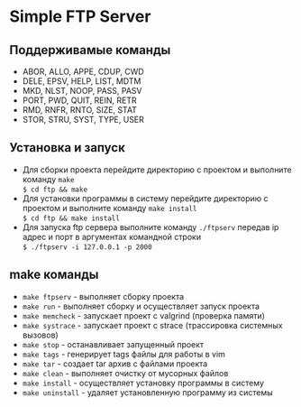 # Simple FTP Server

## Поддерживамые команды

* ABOR, ALLO, APPE, CDUP, CWD
* DELE, EPSV, HELP, LIST, MDTM
* MKD,  NLST, NOOP, PASS, PASV
* PORT, PWD,  QUIT, REIN, RETR
* RMD,  RNFR, RNTO, SIZE, STAT
* STOR, STRU, SYST, TYPE, USER

## Установка и запуск

* Для сборки проекта перейдите директорию с проектом и
выполните команду `make`  
  `$ cd ftp && make`
* Для установки программы в систему перейдите директорию с проектом и
выполните команду `make install`  
  `$ cd ftp && make install`
* Для запуска ftp сервера выполните команду `./ftpserv`
передав ip адрес и порт в аргументах командной строки  
  `$ ./ftpserv -i 127.0.0.1 -p 2000`

## make команды

* `make ftpserv` - выполняет сборку проекта
* `make run` - выполняет сборку и осуществляет запуск проекта
* `make memcheck` - запускает проект с valgrind (проверка памяти)
* `make systrace` - запускает проект с strace (трассировка системных вызовов)
* `make stop` - останавливает запущенный проект
* `make tags` - генерирует tags файлы для работы в vim
* `make tar` - создает tar архив с файлами проекта
* `make clean` - выполняет очистку от мусорных файлов
* `make install` - осуществляет установку программы в системy
* `make uninstall` - удаляет установленную программу из системы

